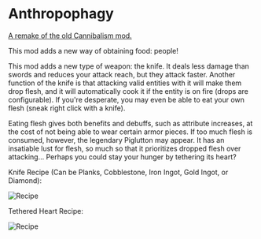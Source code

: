 # Anthropophagy
[A remake of the old Cannibalism mod.](https://www.curseforge.com/minecraft/mc-mods/cannibalism)

This mod adds a new way of obtaining food: people!

This mod adds a new type of weapon: the knife. It deals less damage than swords and reduces your attack reach, but they attack faster. Another function of the knife is that attacking valid entities with it will make them drop flesh, and it will automatically cook it if the entity is on fire (drops are configurable). If you're desperate, you may even be able to eat your own flesh (sneak right click with a knife).

Eating flesh gives both benefits and debuffs, such as attribute increases, at the cost of not being able to wear certain armor pieces. If too much flesh is consumed, however, the legendary Piglutton may appear. It has an insatiable lust for flesh, so much so that it prioritizes dropped flesh over attacking... Perhaps you could stay your hunger by tethering its heart?

Knife Recipe (Can be Planks, Cobblestone, Iron Ingot, Gold Ingot, or Diamond):

![Recipe](https://i.imgur.com/Xkdaa6N.png)

Tethered Heart Recipe:

![Recipe](https://i.imgur.com/oaV0Weg.png)
